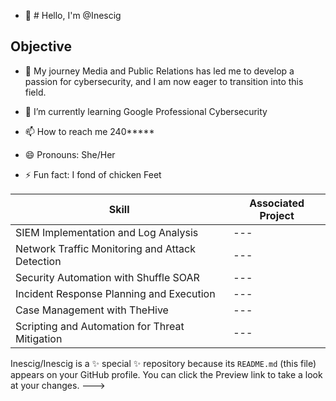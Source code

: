 - 👋 # Hello, I'm @Inescig


## Objective

- 👀 My journey Media and Public Relations has led me to develop a passion for cybersecurity, and I am now eager to transition into this field.

 
- 🌱 I’m currently learning Google Professional Cybersecurity  
  
- 📫 How to reach me 240*****
- 😄 Pronouns: She/Her
- ⚡ Fun fact: I fond of chicken Feet

| Skill                                         | Associated Project         |
|-----------------------------------------------|----------------------------|
| SIEM Implementation and Log Analysis          | ---|
| Network Traffic Monitoring and Attack Detection | ---|
| Security Automation with Shuffle SOAR         | ---|
| Incident Response Planning and Execution      | ---|
| Case Management with TheHive                  | ---|
| Scripting and Automation for Threat Mitigation | ---|


Inescig/Inescig is a ✨ special ✨ repository because its `README.md` (this file) appears on your GitHub profile.
You can click the Preview link to take a look at your changes.
--->
